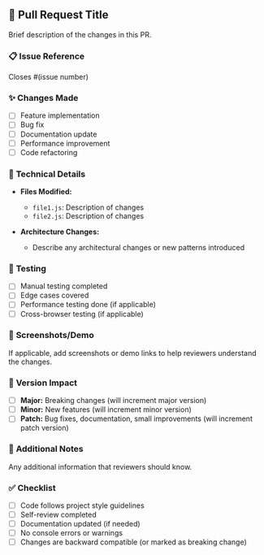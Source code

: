 ## 🎯 Pull Request Title

Brief description of the changes in this PR.

### 📋 **Issue Reference**
Closes #(issue number)

### ✨ **Changes Made**
- [ ] Feature implementation
- [ ] Bug fix
- [ ] Documentation update
- [ ] Performance improvement
- [ ] Code refactoring

### 🔧 **Technical Details**
- **Files Modified:**
  - `file1.js`: Description of changes
  - `file2.js`: Description of changes

- **Architecture Changes:**
  - Describe any architectural changes or new patterns introduced

### 🧪 **Testing**
- [ ] Manual testing completed
- [ ] Edge cases covered
- [ ] Performance testing done (if applicable)
- [ ] Cross-browser testing (if applicable)

### 📱 **Screenshots/Demo**
If applicable, add screenshots or demo links to help reviewers understand the changes.

### 🚀 **Version Impact**
- [ ] **Major:** Breaking changes (will increment major version)
- [ ] **Minor:** New features (will increment minor version)
- [ ] **Patch:** Bug fixes, documentation, small improvements (will increment patch version)

### 📝 **Additional Notes**
Any additional information that reviewers should know.

### ✅ **Checklist**
- [ ] Code follows project style guidelines
- [ ] Self-review completed
- [ ] Documentation updated (if needed)
- [ ] No console errors or warnings
- [ ] Changes are backward compatible (or marked as breaking change)
